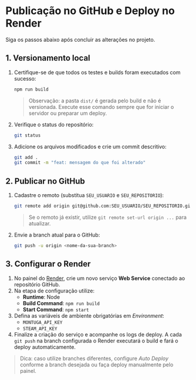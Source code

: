 # Publicação no GitHub e Deploy no Render

Siga os passos abaixo após concluir as alterações no projeto.

## 1. Versionamento local
1. Certifique-se de que todos os testes e builds foram executados com sucesso:
   ```bash
   npm run build
   ```
   > Observação: a pasta `dist/` é gerada pelo build e não é versionada. Execute esse comando sempre que for iniciar o servidor ou preparar um deploy.
2. Verifique o status do repositório:
   ```bash
   git status
   ```
3. Adicione os arquivos modificados e crie um commit descritivo:
   ```bash
   git add .
   git commit -m "feat: mensagem do que foi alterado"
   ```

## 2. Publicar no GitHub
1. Cadastre o remoto (substitua `SEU_USUARIO` e `SEU_REPOSITORIO`):
   ```bash
   git remote add origin git@github.com:SEU_USUARIO/SEU_REPOSITORIO.git
   ```
   > Se o remoto já existir, utilize `git remote set-url origin ...` para atualizar.
2. Envie a branch atual para o GitHub:
   ```bash
   git push -u origin <nome-da-sua-branch>
   ```

## 3. Configurar o Render
1. No painel do [Render](https://render.com), crie um novo serviço **Web Service** conectado ao repositório GitHub.
2. Na etapa de configuração utilize:
   - **Runtime**: Node
   - **Build Command**: `npm run build`
   - **Start Command**: `npm start`
3. Defina as variáveis de ambiente obrigatórias em *Environment*:
   - `MONTUGA_API_KEY`
   - `STEAM_API_KEY`
4. Finalize a criação do serviço e acompanhe os logs de deploy. A cada `git push` na branch configurada o Render executará o build e fará o deploy automaticamente.

> Dica: caso utilize branches diferentes, configure *Auto Deploy* conforme a branch desejada ou faça deploy manualmente pelo painel.
